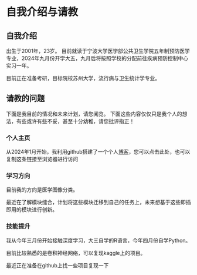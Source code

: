 # 自我介绍与请教


## 自我介绍

出生于2001年，23岁。
目前就读于宁波大学医学部公共卫生学院五年制预防医学专业，2024年九月份开学大五，九月后将按照学校的分配前往疾病预防控制中心实习一年。

目前正在准备考研，目标院校苏州大学，流行病与卫生统计学专业。

## 请教的问题

下面是我目前的情况和未来计划，请您阅览。
下面这些内容仅仅只是我个人的想法，有些或许有些不妥，甚至十分幼稚，请您批评指正！

### 个人主页

从2024年1月开始，我利用github搭建了一个个人[博客]()，您可以点击此处，也可以复制这条链接至浏览器进行访问

### 学习方向
目前我的方向是医学图像分类。

最近在了解模块缝合，计划将这些模块迁移到自己的任务上，未来想基于这些即插即用的模块进行创新。



### 技能提升


我从今年三月份开始接触深度学习，大三自学的R语言，今年四月份自学Python。

目前比较熟悉的是卷积神经网络，可以复现kaggle上的项目。

最近正在准备在github上找一些项目复现一下









